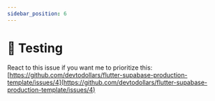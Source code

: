```yaml
---
sidebar_position: 6
---
```

# 🚧 Testing

React to this issue if you want me to prioritize this: [https://github.com/devtodollars/flutter-supabase-production-template/issues/4](https://github.com/devtodollars/flutter-supabase-production-template/issues/4)
